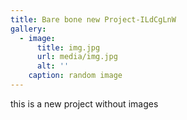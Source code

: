 ```yaml
---
title: Bare bone new Project-ILdCgLnW
gallery:
  - image:
      title: img.jpg
      url: media/img.jpg
      alt: ''
    caption: random image
---
```

this is a new project without images
